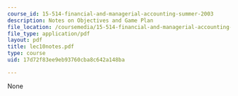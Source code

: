 ```yaml
---
course_id: 15-514-financial-and-managerial-accounting-summer-2003
description: Notes on Objectives and Game Plan
file_location: /coursemedia/15-514-financial-and-managerial-accounting-summer-2003/17d72f83ee9eb93760cba8c642a148ba_lec10notes.pdf
file_type: application/pdf
layout: pdf
title: lec10notes.pdf
type: course
uid: 17d72f83ee9eb93760cba8c642a148ba

---
```

None
